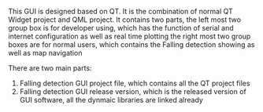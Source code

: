 This GUI is designed based on QT.
It is the combination of normal QT Widget project and QML project.
It contains two parts, the left most two group box is for developer using, which has the function of serial and internet configuration as well as real time plotting
the right most two group boxes are for normal users, which contains the Falling detection showing as well as map navigation

There are two main parts:
1. Falling detection GUI project file, which contains all the QT project files
2. Falling detection GUI release version, which is the released version of GUI software, all the dynmaic libraries are linked already
